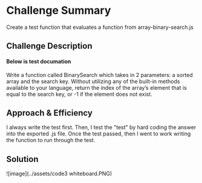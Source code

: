 # Challenge Summary

Create a test function that evaluates a function from array-binary-search.js

## Challenge Description



#### Below is test documation 
Write a function called BinarySearch which takes in 2 parameters: a sorted array and the search key. Without utilizing any of the built-in methods available to your language, return the index of the array’s element that is equal to the search key, or -1 if the element does not exist.

## Approach & Efficiency

I always write the test first. Then, I test the "test" by hard coding the answer into the exported .js file. Once the test passed, then I went to work writing the function to run through the test. 

## Solution
![image](../assets/code3 whiteboard.PNG)